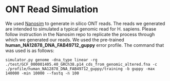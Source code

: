 # ONT Read Simulation

We used [Nanosim](https://github.com/bcgsc/NanoSim) to generate in silico ONT reads.
The reads we generated are intended to simulated a typical genomic read for H. sapiens. 
Please follow instruction in the Nanosim repo to replicate the process through which we generated our reads. 
We used the pre-trained **human_NA12878_DNA_FAB49712_guppy** error profile. The command that was used is as follows:

```
simulator.py genome -dna_type linear -rg ./test/GCF_000001405.40_GRCh38.p14_cds_from_genomic_altered.fna -c ./profile/human_NA12878_DNA_FAB49712_guppy/training -b guppy -max 140000 -min 10000 --fastq -n 100
```
